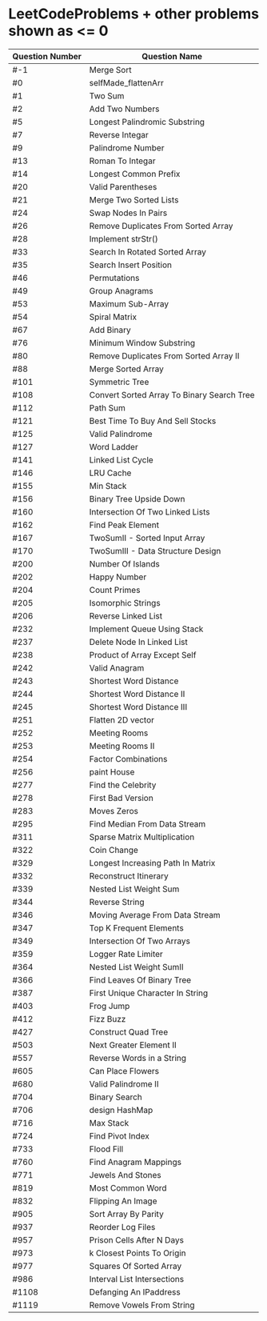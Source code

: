 # LeetCodeProblems + other problems shown as <= 0

| 		Question Number  	|        Question Name   					  |	
| ------------------------- | ------------------------------------------  |
|              #-1          |     Merge Sort     					  	  |
|               #0          |     selfMade_flattenArr    				  |
|               #1          |     Two Sum       					  	  |
|               #2          |     Add Two Numbers      					  |
|				#5 			|	  Longest Palindromic Substring 		  |
|               #7          |     Reverse Integar      					  |
|               #9          |     Palindrome Number    					  | 
|               #13         |     Roman To Integar     					  |  
|               #14         |     Longest Common Prefix					  |
|               #20         |     Valid Parentheses    					  |
|               #21         |     Merge Two Sorted Lists  				  |
|               #24         |     Swap Nodes In Pairs	   				  |
|               #26         |     Remove Duplicates From Sorted Array	  |
|               #28         |     Implement strStr()   				  	  |
|				#33 		|  	  Search In Rotated Sorted Array 		  |
|               #35         |     Search Insert Position 				  |
|				#46			|	  Permutations 							  |
|				#49			|	  Group Anagrams						  |
|               #53         |     Maximum Sub-Array    					  |
|               #54         |     Spiral Matrix        					  |
|               #67         |     Add Binary			   				  |
|				#76 		|	  Minimum Window Substring 				  |
|				#80			|     Remove Duplicates From Sorted Array II  |
|				#88			|	  Merge	Sorted Array 					  |
|               #101        |     Symmetric Tree       					  |
|               #108        |  Convert Sorted Array To Binary Search Tree |
|				#112 		|	  Path Sum							      |
|               #121        |     Best Time To Buy And Sell Stocks        |
|				#125		|	  Valid Palindrome						  |
|				#127		|	  Word Ladder							  |
|               #141        |     Linked List Cycle                       |
|               #146        |     LRU Cache 							  |
|               #155        |     Min Stack 							  |
|				#156		|  	  Binary Tree Upside Down				  |
|				#160		|	  Intersection Of Two Linked Lists 		  |
|				#162		|	  Find Peak Element						  |
|               #167        |     TwoSumII - Sorted Input Array 		  |
|				#170		|	  TwoSumIII - Data Structure Design 	  |
|               #200        |     Number Of Islands 					  |
|               #202        |     Happy Number 							  |
|				#204		|	  Count Primes 							  |
|               #205        |     Isomorphic Strings 					  |
|               #206        |     Reverse Linked List 				      |
|               #232        |     Implement Queue Using Stack 			  |
|               #237        |     Delete Node In Linked List 			  |
|			    #238 		|     Product of Array Except Self 			  |
|               #242        |     Valid Anagram 						  |
|               #243        |     Shortest Word Distance  				  |
|               #244        |     Shortest Word Distance II 			  |
|               #245        |     Shortest Word Distance III 			  |
|               #251        |     Flatten 2D vector 					  |
|				#252		|	  Meeting Rooms							  |
|				#253		|	  Meeting Rooms II						  |
|				#254		|	  Factor Combinations					  |
|               #256        |     paint House 							  |
|				#277		|	  Find the Celebrity					  |
|				#278		|	  First Bad Version						  |
|               #283        |     Moves Zeros 							  |
|				#295		|	  Find Median From Data Stream 			  |
|               #311        |     Sparse Matrix Multiplication 			  |
|				#322		|	  Coin Change							  |
|               #329        |     Longest Increasing Path In Matrix 	  |
|				#332		|	  Reconstruct Itinerary					  |
|               #339        |     Nested List Weight Sum 				  |
|               #344        |     Reverse String 						  |
|				#346		|	  Moving Average From Data Stream		  |
|				#347		|	  Top K Frequent Elements 				  |
|				#349		|	  Intersection Of Two Arrays 			  |
|				#359		| 	  Logger Rate Limiter					  |
|				#364		|	  Nested List Weight SumII 				  |
|				#366		|	  Find Leaves Of Binary Tree			  |
|               #387        |     First Unique Character In String 		  |
|               #403        |     Frog Jump 							  |
|               #412        |     Fizz Buzz 							  |
|				#427		|	  Construct Quad Tree					  |
|				#503		|	  Next Greater Element II 				  |
|				#557		|	  Reverse Words in a String 			  |
|				#605		|	  Can Place Flowers						  |
|				#680		|	  Valid Palindrome II 					  |
|               #704        |     Binary Search 						  |
|               #706        |     design HashMap 						  |
|				#716		|	  Max Stack								  |
|               #724        |     Find Pivot Index 						  |
|				#733		|	  Flood Fill							  |
|               #760        |     Find Anagram Mappings 				  |
|               #771        |     Jewels And Stones 					  |
|				#819		|	  Most Common Word						  |
|               #832        |     Flipping An Image 					  |
|               #905        |     Sort Array By Parity 					  |
|				#937		|	  Reorder Log Files						  |
|				#957		| 	  Prison Cells After N Days 			  |
|				#973		|	  k Closest Points To Origin			  |
|               #977        |     Squares Of Sorted Array 				  |
|				#986		|	  Interval List Intersections			  |
|				#1108		|	  Defanging An IPaddress				  |
|				#1119		|	  Remove Vowels From String 			  |
